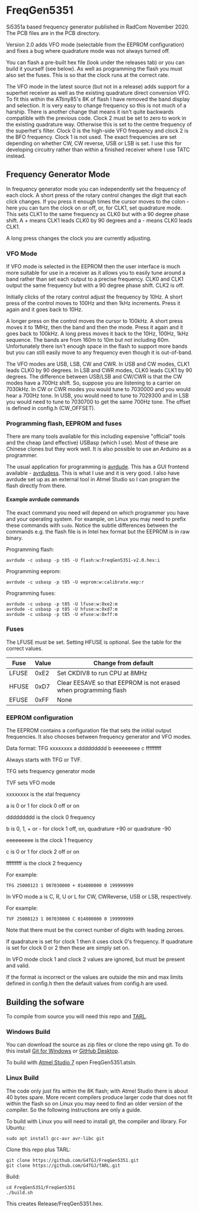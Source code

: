 # FreqGen5351
Si5351a based frequency generator published in RadCom November 2020. The PCB files are in the PCB directory.

Version 2.0 adds VFO mode (selectable from the EEPROM configuration) and fixes a bug where quadrature mode was not always turned off.
 
You can flash a pre-built hex file (look under the releases tab) or you can build it yourself (see below). As well as programming the flash you must also set the fuses. This is 
so that the clock runs at the correct rate.

The VFO mode in the latest source (but not in a release) adds support for a superhet receiver as well as the existing quadrature direct conversion VFO. To fit this
within the ATtiny85's 8K of flash I have removed the band display and selection. It is very easy to change frequency so this is not much of a harship. There is
another change that means it isn't quite backwards compatible with the previous code. Clock 2 must be set to zero to work in the existing quadrature way. Otherwise
this is set to the centre frequency of the superhet's filter. Clock 0 is the high-side VFO frequency and clock 2 is the BFO frequency. Clock 1 is not used.
The exact frequencies are set depending on whether CW, CW reverse, USB or LSB is set. I use this for developing circuitry rather than within a finished receiver
where I use TATC instead.

## Frequency Generator Mode

In frequency generator mode you can independently set the frequency of each clock. A short press of the rotary control changes the digit that each click changes. If you press
it enough times the cursor moves to the colon - here you can turn the clock on or off, or, for CLK1, set quadrature mode. This sets CLK1 to the same frequency as CLK0 but 
with a 90 degree phase shift. A + means CLK1 leads CLK0 by 90 degrees and a - means CLK0 leads CLK1.

A long press changes the clock you are currently adjusting.

### VFO Mode

If VFO mode is selected in the EEPROM then the user interface is much more suitable for use in a receiver as it allows you to easily tune around a band rather than set each
output to a precise frequency. CLK0 and CLK1 output the same frequency but with a 90 degree phase shift. CLK2 is off.

Initially clicks of the rotary control adjust the frequency by 10Hz. A short press of the control moves to 100Hz and then 1kHz increments. Press it again and it goes back to
10Hz.

A longer press on the control moves the cursor to 100kHz. A short press moves it to 1MHz, then the band and then the mode. Press it again and it goes back to 100kHz. A long
press moves it back to the 10Hz, 100Hz, 1kHz sequence. The bands are from 160m to 10m but not including 60m. Unfortunately there isn't enough space in the flash to support more
bands but you can still easily move to any frequency even though it is out-of-band.

The VFO modes are USB, LSB, CW and CWR. In USB and CW modes, CLK1 leads CLK0 by 90 degrees. In LSB and CWR modes, CLK0 leads CLK1 by 90 degrees. The difference between
USB/LSB and CW/CWR is that the CW modes have a 700Hz shift. So, suppose you are listening to a carrier on 7030kHz. In CW or CWR modes you would tune to 7030000 and you would 
hear a 700Hz tone. In USB, you would need to tune to 7029300 and in LSB you would need to tune to 7030700 to get the same 700Hz tone. The offset is defined in config.h 
(CW_OFFSET).

### Programming flash, EEPROM and fuses

There are many tools available for this including expensive "official" tools and the cheap (and effective) USBasp (which I use). Most of these are Chinese clones but they work
well. It is also possible to use an Arduino as a programmer.

The usual application for programming is [avrdude](https://www.nongnu.org/avrdude/). This has a GUI frontend available - [avrdudess](https://blog.zakkemble.net/avrdudess-a-gui-for-avrdude/). This is what I use and it is very good. I also have avrdude set up as an
external tool in Atmel Studio so I can program the flash directly from there.

#### Example avrdude commands

The exact command you need will depend on which programmer you have and your operating system. For example, on Linux you may need to prefix these commands with ``sudo``. Notice the subtle differences between the commands e.g. the flash file is in Intel hex format but the EEPROM is in raw binary.

Programming flash:

    avrdude -c usbasp -p t85 -U flash:w:FreqGen5351-v2.0.hex:i

Programming eeprom:

    avrdude -c usbasp -p t85 -U eeprom:w:calibrate.eep:r

Programming fuses:

    avrdude -c usbasp -p t85 -U lfuse:w:0xe2:m
    avrdude -c usbasp -p t85 -U hfuse:w:0xd7:m
    avrdude -c usbasp -p t85 -U efuse:w:0xff:m
    
### Fuses

The LFUSE must be set. Setting HFUSE is optional. See the table for the correct values.

| Fuse | Value | Change from default |
| ------------- | ------------- | ------------- |
| LFUSE  | 0xE2  | Set CKDIV8 to run CPU at 8MHz |
| HFUSE  | 0xD7  | Clear EESAVE so that EEPROM is not erased when programming flash |
| EFUSE  | 0xFF  | None |

### EEPROM configuration

The EEPROM contains a configuration file that sets the initial output frequencies. It also chooses between frequency generator and VFO modes.

Data format:
TFG xxxxxxxx a ddddddddd b eeeeeeeee c fffffffff 

Always starts with TFG or TVF.

TFG sets frequency generator mode

TVF sets VFO mode

xxxxxxxx is the xtal frequency

a is 0 or 1 for clock 0 off or on

ddddddddd is the clock 0 frequency

b is 0, 1, + or - for clock 1 off, on, quadrature +90 or quadrature -90

eeeeeeeee is the clock 1 frequency

c is 0 or 1 for clock 2 off or on

fffffffff is the clock 2 frequency

For example:

    TFG 25000123 1 007030000 + 014000000 0 199999999

In VFO mode a is C, R, U or L for CW, CWReverse, USB or LSB, respectively.

For example:

    TVF 25000123 1 007030000 C 014000000 0 199999999

Note that there must be the correct number of digits with leading zeroes.

If quadrature is set for clock 1 then it uses clock 0's frequency.
If quadrature is set for clock 0 or 2 then these are simply set on.

In VFO mode clock 1 and clock 2 values are ignored, but must be present and valid.

If the format is incorrect or the values are outside
the min and max limits defined in config.h then the default values
from config.h are used.


## Building the sofware

To compile from source you will need this repo and [TARL](https://github.com/G4TGJ/TARL).

### Windows Build

You can download the source as zip files or clone the repo using git. To do this install [Git for Windows](https://git-scm.com/download/win) or 
[GitHub Desktop](https://desktop.github.com/).

To build with [Atmel Studio 7](https://www.microchip.com/mplab/avr-support/atmel-studio-7) open FreqGen5351.atsln.

### Linux Build

The code only just fits within the 8K flash; with Atmel Studio there is about 40 bytes spare. More recent compilers produce larger code that does not fit
within the flash so on Linux you may need to find an older version of the compiler. So the following instructions are only a guide.

To build with Linux you will need to install git, the compiler and library. For Ubuntu:

    sudo apt install gcc-avr avr-libc git
    
    
Clone this repo plus TARL:

    git clone https://github.com/G4TGJ/FreqGen5351.git
    git clone https://github.com/G4TGJ/TARL.git
    
Build:

    cd FreqGen5351/FreqGen5351
    ./build.sh

This creates Release/FreqGen5351.hex.

